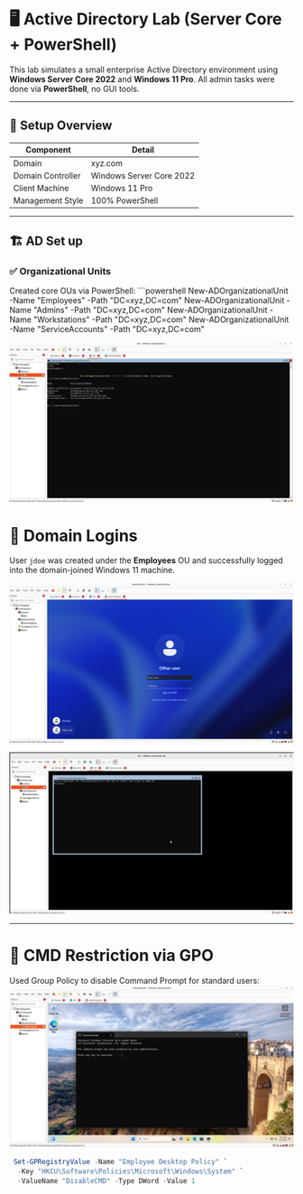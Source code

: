 # 🖥️ Active Directory Lab (Server Core + PowerShell)

This lab simulates a small enterprise Active Directory environment using **Windows Server Core 2022** and **Windows 11 Pro**. All admin tasks were done via **PowerShell**, no GUI tools.

---

## 🔧 Setup Overview

| Component         | Detail                    |
|------------------|---------------------------|
| Domain           | xyz.com                   |
| Domain Controller| Windows Server Core 2022  |
| Client Machine   | Windows 11 Pro            |
| Management Style | 100% PowerShell           |

---

## 🏗️ AD Set up 

### ✅ Organizational Units
Created core OUs via PowerShell:
     ```powershell
 New-ADOrganizationalUnit -Name "Employees" -Path "DC=xyz,DC=com"
 New-ADOrganizationalUnit -Name "Admins" -Path "DC=xyz,DC=com"
 New-ADOrganizationalUnit -Name "Workstations" -Path "DC=xyz,DC=com"
 New-ADOrganizationalUnit -Name "ServiceAccounts" -Path "DC=xyz,DC=com"

![OU Layout](./OUS.png)
# 👤 Domain Logins

User `jdoe` was created under the **Employees** OU and successfully logged into the domain-joined Windows 11 machine.

![jdoe login screenshot](./jdoe.png)

![admin login screenshot](./Adminlogin.png)

---

# 🚫 CMD Restriction via GPO

Used Group Policy to disable Command Prompt for standard users:
![Command Prompt Disabled](./cmddisabled.png)

```powershell
 Set-GPRegistryValue -Name "Employee Desktop Policy" `
  -Key "HKCU\Software\Policies\Microsoft\Windows\System" `
  -ValueName "DisableCMD" -Type DWord -Value 1


 
